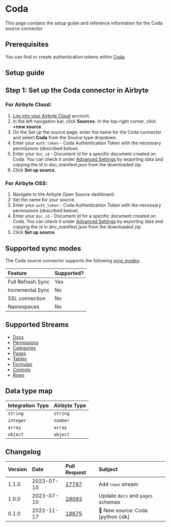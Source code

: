 # Coda

This page contains the setup guide and reference information for the Coda source connector.

## Prerequisites

You can find or create authentication tokens within [Coda](https://coda.io/account#apiSettings).

## Setup guide

## Step 1: Set up the Coda connector in Airbyte

### For Airbyte Cloud:

1. [Log into your Airbyte Cloud](https://cloud.airbyte.com/workspaces) account.
2. In the left navigation bar, click **Sources**. In the top-right corner, click **+new source**.
3. On the Set up the source page, enter the name for the Coda connector and select **Coda** from the Source type dropdown.
4. Enter your `auth_token` - Coda Authentication Token with the necessary permissions \(described below\).
5. Enter your `doc_id` - Document id for a specific document created on Coda. You can check it under [Advanced Settings](https://coda.io/account)
   by exporting data and copying the id in doc_manifest.json from the downloaded zip.
6. Click **Set up source**.

### For Airbyte OSS:

1. Navigate to the Airbyte Open Source dashboard.
2. Set the name for your source.
3. Enter your `auth_token` - Coda Authentication Token with the necessary permissions \(described below\).
4. Enter your `doc_id` - Document id for a specific document created on Coda. You can check it under [Advanced Settings](https://coda.io/account)
   by exporting data and copying the id in doc_manifest.json from the downloaded zip.
5. Click **Set up source**.

## Supported sync modes

The Coda source connector supports the following [sync modes](https://docs.airbyte.com/cloud/core-concepts#connection-sync-modes):

| Feature           | Supported? |
| :---------------- | :--------- |
| Full Refresh Sync | Yes        |
| Incremental Sync  | No         |
| SSL connection    | No         |
| Namespaces        | No         |

## Supported Streams

- [Docs](https://coda.io/developers/apis/v1#tag/Docs/operation/listDocs)
- [Permissions](https://coda.io/developers/apis/v1#tag/Permissions/operation/getPermissions)
- [Categories](https://coda.io/developers/apis/v1#tag/Publishing/operation/listCategories)
- [Pages](https://coda.io/developers/apis/v1#tag/Pages/operation/listPages)
- [Tables](https://coda.io/developers/apis/v1#tag/Tables/operation/listTables)
- [Formulas](https://coda.io/developers/apis/v1#tag/Formulas/operation/listFormulas)
- [Controls](https://coda.io/developers/apis/v1#tag/Controls/operation/listControls)
- [Rows](https://coda.io/developers/apis/v1#tag/Rows/operation/listRows)

## Data type map

| Integration Type | Airbyte Type |
| :--------------- | :----------- |
| `string`         | `string`     |
| `integer`        | `number`     |
| `array`          | `array`      |
| `object`         | `object`     |

## Changelog

| Version | Date       | Pull Request                                             | Subject                          |
| :------ | :--------- | :------------------------------------------------------- | :------------------------------- |
| 1.1.0   | 2023-07-10 | [27797](https://github.com/airbytehq/airbyte/pull/27797) | Add `rows` stream                |
| 1.0.0   | 2023-07-10 | [28093](https://github.com/airbytehq/airbyte/pull/28093) | Update `docs` and `pages` schemas |
| 0.1.0   | 2022-11-17 | [18675](https://github.com/airbytehq/airbyte/pull/18675) | 🎉 New source: Coda [python cdk] |
